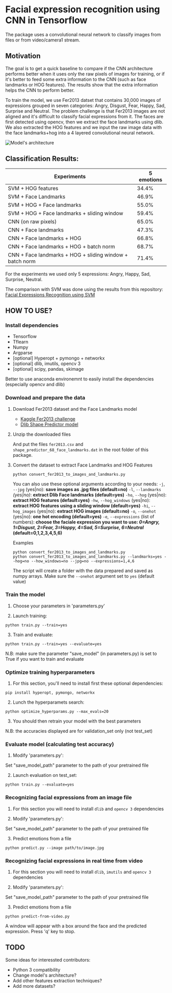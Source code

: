 
# Facial expression recognition using CNN in Tensorflow

The package uses a convolutional neural network to classify images from files or from video/camera1 stream.

## Motivation

The goal is to get a quick baseline to compare if the CNN architecture performs better when it uses only the raw pixels of images for training, or if it's better to feed some extra information to the CNN (such as face landmarks or HOG features). The results show that the extra information helps the CNN to perform better.

To train the model, we use Fer2013 datset that contains 30,000 images of expressions grouped in seven categories: Angry, Disgust, Fear, Happy, Sad, Surprise and Neutral.
The problem challenge is that Fer2013 images are not aligned and it's difficult to classify facial expressions from it. The faces are first detected using opencv, then we extract the face landmarks using dlib. We also extracted the HOG features and we input the raw image data with the face landmarks+hog into a 4 layered convolutional neural network.

![Model's architecture](https://github.com/amineHorseman/facial-expression-recognition-using-cnn/model_architecture.png)

## Classification Results:

|       Experiments                                        |   5 emotions  |
|----------------------------------------------------------|---------------|
| SVM + HOG features                                       |     34.4%     |
| SVM + Face Landmarks                                     |     46.9%     |
| SVM + HOG + Face landmarks                               |     55.0%     |
| SVM + HOG + Face landmarks + sliding window              |     59.4%     |
| CNN (on raw pixels)                                      |     65.0%     |
| CNN + Face landmarks                                     |     47.3%     |
| CNN + Face landmarks + HOG                               |     66.8%     |
| CNN + Face landmarks + HOG + batch norm                  |     68.7%     |
| CNN + Face landmarks + HOG + sliding window + batch norm |     71.4%     |

For the experiments we used only 5 expressions: Angry, Happy, Sad, Surprise, Neutral.

The comparison with SVM was done using the results from this repository:
[Facial Expressions Recognition using SVM](https://github.com/amineHorseman/facial-expression-recognition-svm)


## HOW TO USE?

### Install dependencies

- Tensorflow
- Tflearn
- Numpy
- Argparse
- [optional] Hyperopt + pymongo + networkx
- [optional] dlib, imutils, opencv 3
- [optional] scipy, pandas, skimage

Better to use anaconda environemnt to easily install the dependencies (especially opencv and dlib)

### Download and prepare the data

1. Download Fer2013 dataset and the Face Landmarks model

    - [Kaggle Fer2013 challenge](https://www.kaggle.com/c/challenges-in-representation-learning-facial-expression-recognition-challenge/data)
    - [Dlib Shape Predictor model](http://dlib.net/files/shape_predictor_68_face_landmarks.dat.bz2)

2. Unzip the downloaded files

    And put the files `fer2013.csv` and `shape_predictor_68_face_landmarks.dat` in the root folder of this package.

3. Convert the dataset to extract Face Landmarks and HOG Features
    ```
    python convert_fer2013_to_images_and_landmarks.py
    ```

    You can also use these optional arguments according to your needs:
    `-j`, `--jpg` (yes|no): **save images as .jpg files (default=no)**
    `-l`, `--landmarks` *(yes|no)*: **extract Dlib Face landmarks (default=yes)**
    `-ho`, `--hog` (yes|no): **extract HOG features (default=yes)**
    `-hw`, `--hog_windows` (yes|no): **extract HOG features using a sliding window (default=yes)**
    `-hi`, `--hog_images` (yes|no): **extract HOG images (default=no)**
    `-o`, `--onehot` (yes|no): **one hot encoding (default=yes)**
    `-e`, `--expressions` (list of numbers): **choose the faciale expression you want to use: *0=Angry, 1=Disgust, 2=Fear, 3=Happy, 4=Sad, 5=Surprise, 6=Neutral* (default=0,1,2,3,4,5,6)**

    Examples
    ```
    python convert_fer2013_to_images_and_landmarks.py
    python convert_fer2013_to_images_and_landmarks.py --landmarks=yes --hog=no --how_windows=no --jpg=no --expressions=1,4,6
    ```
    The script will create a folder with the data prepared and saved as numpy arrays.
    Make sure the `--onehot` argument set to `yes` (default value)

### Train the model
1. Choose your parameters in 'parameters.py'

2. Launch training:

```
python train.py --train=yes
```

3. Train and evaluate:

```
python train.py --train=yes --evaluate=yes
```

N.B: make sure the parameter "save_model" (in parameters.py) is set to True if you want to train and evaluate

### Optimize training hyperparameters
1. For this section, you'll need to install first these optional dependencies:
```
pip install hyperopt, pymongo, networkx
```

2. Lunch the hyperparamets search:
```
python optimize_hyperparams.py --max_evals=20
```

3. You should then retrain your model with the best parameters

N.B: the accuracies displayed are for validation_set only (not test_set)

### Evaluate model (calculating test accuracy)

1. Modify 'parameters.py':
 
Set "save_model_path" parameter to the path of your pretrained file

2. Launch evaluation on test_set:

```
python train.py --evaluate=yes
```

### Recognizing facial expressions from an image file

1. For this section you will need to install `dlib` and `opencv 3` dependencies

2. Modify 'parameters.py':

Set "save_model_path" parameter to the path of your pretrained file

3. Predict emotions from a file

```
python predict.py --image path/to/image.jpg
```

### Recognizing facial expressions in real time from video

1. For this section you will need to install `dlib`, `imutils` and `opencv 3` dependencies

2. Modify 'parameters.py':

Set "save_model_path" parameter to the path of your pretrained file

3. Predict emotions from a file

```
python predict-from-video.py
```
A window will appear with a box around the face and the predicted expression.
Press 'q' key to stop.

## TODO
Some ideas for interessted contributors:
- Python 3 compatibility
- Change model's architecture?
- Add other features extraction techniques?
- Add more datasets?
